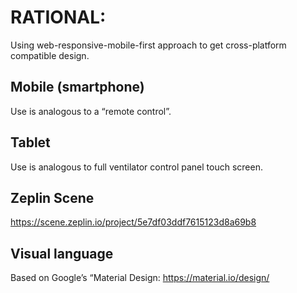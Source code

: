#  RATIONAL:
Using web-responsive-mobile-first approach to get cross-platform compatible design.

##  Mobile (smartphone) 
Use is analogous to a “remote control”.

##  Tablet 
Use is analogous to full ventilator control panel touch screen.

## Zeplin Scene
https://scene.zeplin.io/project/5e7df03ddf7615123d8a69b8

## Visual language 
Based on Google’s “Material Design:
https://material.io/design/